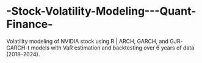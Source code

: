 # -Stock-Volatility-Modeling---Quant-Finance-
Volatility modeling of NVIDIA stock using R | ARCH, GARCH, and GJR-GARCH-t models with VaR estimation and backtesting over 6 years of data (2018–2024).

